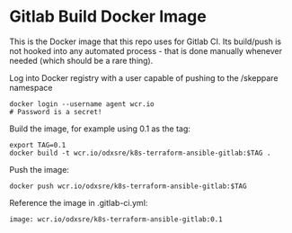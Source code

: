# Gitlab Build Docker Image

This is the Docker image that this repo uses for Gitlab CI.  Its build/push is not hooked
into any automated process - that is done manually whenever needed (which should be a rare
thing).

Log into Docker registry with a user capable of pushing to the /skeppare namespace

```
docker login --username agent wcr.io
# Password is a secret!
```

Build the image, for example using 0.1 as the tag:

```
export TAG=0.1
docker build -t wcr.io/odxsre/k8s-terraform-ansible-gitlab:$TAG .
```

Push the image:

```
docker push wcr.io/odxsre/k8s-terraform-ansible-gitlab:$TAG
```

Reference the image in .gitlab-ci.yml:

```
image: wcr.io/odxsre/k8s-terraform-ansible-gitlab:0.1
```
